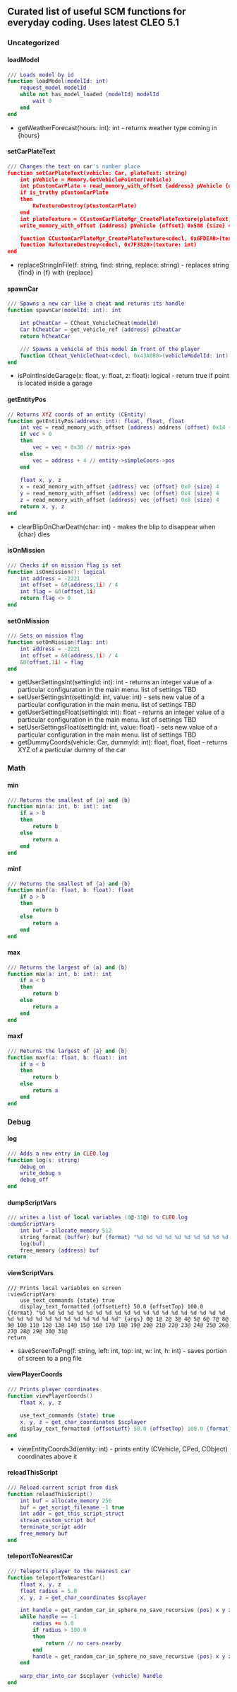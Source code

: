 ## Curated list of useful SCM functions for everyday coding. Uses latest CLEO 5.1


### Uncategorized

#### loadModel
```lua
/// Loads model by id
function loadModel(modelId: int)
    request_model modelId
    while not has_model_loaded {modelId} modelId
        wait 0
    end
end
```
* getWeatherForecast(hours: int): int - returns weather type coming in {hours}

#### setCarPlateText
```lua
/// Changes the text on car's number place
function setCarPlateText(vehicle: Car, plateText: string)
    int pVehicle = Memory.GetVehiclePointer(vehicle)
    int pCustomCarPlate = read_memory_with_offset {address} pVehicle {offset} 0x588 {size} 4
    if is_truthy pCustomCarPlate
    then
        RwTextureDestroy(pCustomCarPlate)
    end
    int plateTexture = CCustomCarPlateMgr_CreatePlateTexture(plateText, -1)
    write_memory_with_offset {address} pVehicle {offset} 0x588 {size} 4 {value} plateTexture

    function CCustomCarPlateMgr_CreatePlateTexture<cdecl, 0x6FDEA0>(text: string, plateType: int): int
    function RwTextureDestroy<cdecl, 0x7F3820>(texture: int)
end
```
* replaceStringInFile(f: string, find: string, replace: string) - replaces string {find} in {f} with {replace}

#### spawnCar
```lua
/// Spawns a new car like a cheat and returns its handle
function spawnCar(modelId: int): int

    int pCheatCar = CCheat_VehicleCheat(modelId)
    Car hCheatCar = get_vehicle_ref {address} pCheatCar
    return hCheatCar

    /// Spawns a vehicle of this model in front of the player
    function CCheat_VehicleCheat<cdecl, 0x43A0B0>(vehicleModelId: int): int
end
```
* isPointInsideGarage(x: float, y: float, z: float): logical - return true if point is located inside a garage

#### getEntityPos
```lua
// Returns XYZ coords of an entity (CEntity)
function getEntityPos(address: int): float, float, float
    int vec = read_memory_with_offset {address} address {offset} 0x14 {size} 4
    if vec > 0
    then
        vec = vec + 0x30 // matrix->pos
    else
        vec = address + 4 // entity->simpleCoors->pos
    end
    
    float x, y, z 
    x = read_memory_with_offset {address} vec {offset} 0x0 {size} 4
    y = read_memory_with_offset {address} vec {offset} 0x4 {size} 4
    z = read_memory_with_offset {address} vec {offset} 0x8 {size} 4
    return x, y, z
end
```
* clearBlipOnCharDeath(char: int) - makes the blip to disappear when {char} dies

#### isOnMission
```lua
/// Checks if on mission flag is set
function isOnmission(): logical
    int address = -2221
    int offset = &0(address,1i) / 4
    int flag = &0(offset,1i)
    return flag <> 0
end
```

#### setOnMission
```lua
/// Sets on mission flag
function setOnMission(flag: int)
    int address = -2221
    int offset = &0(address,1i) / 4
    &0(offset,1i) = flag
end
```
* getUserSettingsInt(settingId: int): int - returns an integer value of a particular configuration in the main menu. list of settings TBD
* setUserSettingsInt(settingId: int, value: int) - sets new value of a particular configuration in the main menu. list of settings TBD
* getUserSettingsFloat(settingId: int): float - returns an integer value of a particular configuration in the main menu. list of settings TBD
* setUserSettingsFloat(settingId: int, value: float) - sets new value of a particular configuration in the main menu. list of settings TBD
* getDummyCoords(vehicle: Car, dummyId: int): float, float, float - returns XYZ of a particular dummy of the car

### Math

#### min
```lua
/// Returns the smallest of {a} and {b}
function min(a: int, b: int): int
    if a > b 
    then
        return b
    else
        return a
    end
end
```
#### minf
```lua
/// Returns the smallest of {a} and {b}
function minf(a: float, b: float): float
    if a > b 
    then
        return b
    else
        return a
    end
end
```
#### max
```lua
/// Returns the largest of {a} and {b}
function max(a: int, b: int): int
    if a < b 
    then
        return b
    else
        return a
    end
end
```
#### maxf
```lua
/// Returns the largest of {a} and {b}
function maxf(a: float, b: float): int
    if a < b 
    then
        return b
    else
        return a
    end
end
```

### Debug
#### log
```lua
/// Adds a new entry in CLEO.log
function log(s: string)
    debug_on
    write_debug s
    debug_off
end
```
#### dumpScriptVars
```lua
/// writes a list of local variables (0@-31@) to CLEO.log
:dumpScriptVars
    int buf = allocate_memory 512
    string_format {buffer} buf {format} "%d %d %d %d %d %d %d %d %d %d %d %d %d %d %d %d %d %d %d %d %d %d %d %d %d %d %d %d %d %d %d %d" {args} 0@ 1@ 2@ 3@ 4@ 5@ 6@ 7@ 8@ 9@ 10@ 11@ 12@ 13@ 14@ 15@ 16@ 17@ 18@ 19@ 20@ 21@ 22@ 23@ 24@ 25@ 26@ 27@ 28@ 29@ 30@ 31@
    log(buf)
    free_memory {address} buf
return
```
#### viewScriptVars
```
/// Prints local variables on screen
:viewScriptVars
    use_text_commands {state} true
    display_text_formatted {offsetLeft} 50.0 {offsetTop} 100.0 {format} "%d %d %d %d %d %d %d %d %d %d %d %d %d %d %d %d %d %d %d %d %d %d %d %d %d %d %d %d %d %d %d %d" {args} 0@ 1@ 2@ 3@ 4@ 5@ 6@ 7@ 8@ 9@ 10@ 11@ 12@ 13@ 14@ 15@ 16@ 17@ 18@ 19@ 20@ 21@ 22@ 23@ 24@ 25@ 26@ 27@ 28@ 29@ 30@ 31@
return
```
* saveScreenToPng(f: string, left: int, top: int, w: int, h: int) - saves portion of screen to a png file

#### viewPlayerCoords
```lua
/// Prints player coordinates
function viewPlayerCoords()
    float x, y, z
    
    use_text_commands {state} true
    x, y, z = get_char_coordinates $scplayer
    display_text_formatted {offsetLeft} 50.0 {offsetTop} 100.0 {format} "%.2f %.2f %.2f" {args} x y z
end
```
* viewEntityCoords3d(entity: int) - prints entity (CVehicle, CPed, CObject) coordinates above it

#### reloadThisScript
```lua
/// Reload current script from disk
function reloadThisScript()
    int buf = allocate_memory 256
    buf = get_script_filename -1 true
    int addr = get_this_script_struct
    stream_custom_script buf
    terminate_script addr
    free_memory buf
end
```

#### teleportToNearestCar
```lua
/// Teleports player to the nearest car
function teleportToNearestCar()
    float x, y, z
    float radius = 5.0
    x, y, z = get_char_coordinates $scplayer

    int handle = get_random_car_in_sphere_no_save_recursive {pos} x y z {radius} radius {findNext} false {skipWrecked} true
    while handle == -1
        radius += 5.0
        if radius > 100.0
        then
            return // no cars nearby
        end
        handle = get_random_car_in_sphere_no_save_recursive {pos} x y z {radius} radius {findNext} true {skipWrecked} true // get next
    end
    
    warp_char_into_car $scplayer {vehicle} handle
end
```

